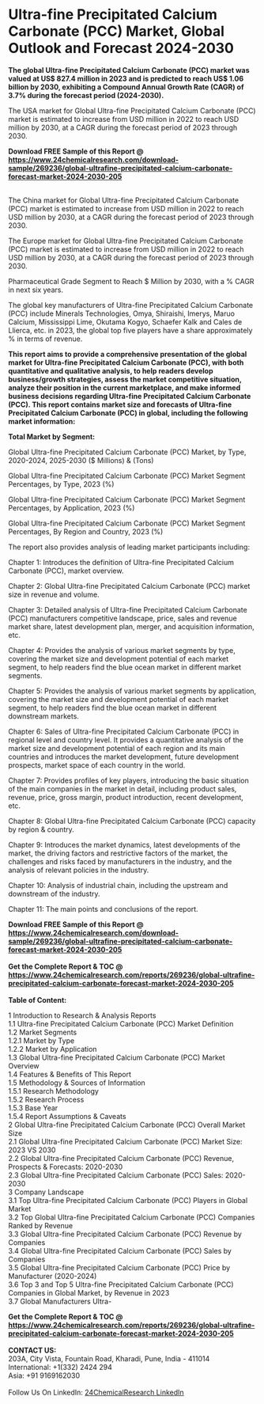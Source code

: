 <h1>Ultra-fine Precipitated Calcium Carbonate (PCC) Market, Global Outlook and Forecast 2024-2030</h1><p><strong>The global Ultra-fine Precipitated Calcium Carbonate (PCC) market was valued at US$ 827.4 million in 2023 and is predicted to reach US$ 1.06 billion by 2030, exhibiting a Compound Annual Growth Rate (CAGR) of 3.7% during the forecast period (2024-2030).</strong></p><p>
</p><p>The USA market for Global Ultra-fine Precipitated Calcium Carbonate (PCC) market is estimated to increase from USD million in 2022 to reach USD million by 2030, at a CAGR during the forecast period of 2023 through 2030.</p><div><b>Download FREE Sample of this Report @ 
            <a href="https://www.24chemicalresearch.com/download-sample/269236/global-ultrafine-precipitated-calcium-carbonate-forecast-market-2024-2030-205">
            https://www.24chemicalresearch.com/download-sample/269236/global-ultrafine-precipitated-calcium-carbonate-forecast-market-2024-2030-205</a></b></div><br><p>
</p><p>The China market for Global Ultra-fine Precipitated Calcium Carbonate (PCC) market is estimated to increase from USD million in 2022 to reach USD million by 2030, at a CAGR during the forecast period of 2023 through 2030.</p><p>
</p><p>The Europe market for Global Ultra-fine Precipitated Calcium Carbonate (PCC) market is estimated to increase from USD million in 2022 to reach USD million by 2030, at a CAGR during the forecast period of 2023 through 2030.</p><p>
Pharmaceutical Grade Segment to Reach $ Million by 2030, with a % CAGR in next six years.</p><p>
The global key manufacturers of Ultra-fine Precipitated Calcium Carbonate (PCC) include Minerals Technologies, Omya, Shiraishi, Imerys, Maruo Calcium, Mississippi Lime, Okutama Kogyo, Schaefer Kalk and Cales de Llierca, etc. in 2023, the global top five players have a share approximately % in terms of revenue.</p><p>
<strong>This report aims to provide a comprehensive presentation of the global market for Ultra-fine Precipitated Calcium Carbonate (PCC), with both quantitative and qualitative analysis, to help readers develop business/growth strategies, assess the market competitive situation, analyze their position in the current marketplace, and make informed business decisions regarding Ultra-fine Precipitated Calcium Carbonate (PCC). This report contains market size and forecasts of Ultra-fine Precipitated Calcium Carbonate (PCC) in global, including the following market information:</strong></p><p>
</p><p>
<strong>Total Market by Segment:</strong></p><p>
Global Ultra-fine Precipitated Calcium Carbonate (PCC) Market, by Type, 2020-2024, 2025-2030 ($ Millions) &amp; (Tons)</p><p>
Global Ultra-fine Precipitated Calcium Carbonate (PCC) Market Segment Percentages, by Type, 2023 (%)</p><p>
</p><p>
Global Ultra-fine Precipitated Calcium Carbonate (PCC) Market Segment Percentages, by Application, 2023 (%)</p><p>
</p><p>
Global Ultra-fine Precipitated Calcium Carbonate (PCC) Market Segment Percentages, By Region and Country, 2023 (%)</p><p>
</p><p>
</p><p></p><p>
The report also provides analysis of leading market participants including:</p><p>
</p><p>
</p><p>
Chapter 1: Introduces the definition of Ultra-fine Precipitated Calcium Carbonate (PCC), market overview.</p><p>
Chapter 2: Global Ultra-fine Precipitated Calcium Carbonate (PCC) market size in revenue and volume.</p><p>
Chapter 3: Detailed analysis of Ultra-fine Precipitated Calcium Carbonate (PCC) manufacturers competitive landscape, price, sales and revenue market share, latest development plan, merger, and acquisition information, etc.</p><p>
Chapter 4: Provides the analysis of various market segments by type, covering the market size and development potential of each market segment, to help readers find the blue ocean market in different market segments.</p><p>
Chapter 5: Provides the analysis of various market segments by application, covering the market size and development potential of each market segment, to help readers find the blue ocean market in different downstream markets.</p><p>
Chapter 6: Sales of Ultra-fine Precipitated Calcium Carbonate (PCC) in regional level and country level. It provides a quantitative analysis of the market size and development potential of each region and its main countries and introduces the market development, future development prospects, market space of each country in the world.</p><p>
Chapter 7: Provides profiles of key players, introducing the basic situation of the main companies in the market in detail, including product sales, revenue, price, gross margin, product introduction, recent development, etc.</p><p>
Chapter 8: Global Ultra-fine Precipitated Calcium Carbonate (PCC) capacity by region &amp; country.</p><p>
Chapter 9: Introduces the market dynamics, latest developments of the market, the driving factors and restrictive factors of the market, the challenges and risks faced by manufacturers in the industry, and the analysis of relevant policies in the industry.</p><p>
Chapter 10: Analysis of industrial chain, including the upstream and downstream of the industry.</p><p>
Chapter 11: The main points and conclusions of the report.</p><div><b>Download FREE Sample of this Report @ 
            <a href="https://www.24chemicalresearch.com/download-sample/269236/global-ultrafine-precipitated-calcium-carbonate-forecast-market-2024-2030-205">
            https://www.24chemicalresearch.com/download-sample/269236/global-ultrafine-precipitated-calcium-carbonate-forecast-market-2024-2030-205</a></b></div><br><div><b>Get the Complete Report & TOC @ 
            <a href="https://www.24chemicalresearch.com/reports/269236/global-ultrafine-precipitated-calcium-carbonate-forecast-market-2024-2030-205">
            https://www.24chemicalresearch.com/reports/269236/global-ultrafine-precipitated-calcium-carbonate-forecast-market-2024-2030-205</a></b></div><br>
            <b>Table of Content:</b><p>1 Introduction to Research & Analysis Reports<br />
    1.1 Ultra-fine Precipitated Calcium Carbonate (PCC) Market Definition<br />
    1.2 Market Segments<br />
        1.2.1 Market by Type<br />
        1.2.2 Market by Application<br />
    1.3 Global Ultra-fine Precipitated Calcium Carbonate (PCC) Market Overview<br />
    1.4 Features & Benefits of This Report<br />
    1.5 Methodology & Sources of Information<br />
        1.5.1 Research Methodology<br />
        1.5.2 Research Process<br />
        1.5.3 Base Year<br />
        1.5.4 Report Assumptions & Caveats<br />
2 Global Ultra-fine Precipitated Calcium Carbonate (PCC) Overall Market Size<br />
    2.1 Global Ultra-fine Precipitated Calcium Carbonate (PCC) Market Size: 2023 VS 2030<br />
    2.2 Global Ultra-fine Precipitated Calcium Carbonate (PCC) Revenue, Prospects & Forecasts: 2020-2030<br />
    2.3 Global Ultra-fine Precipitated Calcium Carbonate (PCC) Sales: 2020-2030<br />
3 Company Landscape<br />
    3.1 Top Ultra-fine Precipitated Calcium Carbonate (PCC) Players in Global Market<br />
    3.2 Top Global Ultra-fine Precipitated Calcium Carbonate (PCC) Companies Ranked by Revenue<br />
    3.3 Global Ultra-fine Precipitated Calcium Carbonate (PCC) Revenue by Companies<br />
    3.4 Global Ultra-fine Precipitated Calcium Carbonate (PCC) Sales by Companies<br />
    3.5 Global Ultra-fine Precipitated Calcium Carbonate (PCC) Price by Manufacturer (2020-2024)<br />
    3.6 Top 3 and Top 5 Ultra-fine Precipitated Calcium Carbonate (PCC) Companies in Global Market, by Revenue in 2023<br />
    3.7 Global Manufacturers Ultra-</p><div><b>Get the Complete Report & TOC @ 
            <a href="https://www.24chemicalresearch.com/reports/269236/global-ultrafine-precipitated-calcium-carbonate-forecast-market-2024-2030-205">
            https://www.24chemicalresearch.com/reports/269236/global-ultrafine-precipitated-calcium-carbonate-forecast-market-2024-2030-205</a></b></div><br><b>CONTACT US:</b><br>
            203A, City Vista, Fountain Road, Kharadi, Pune, India - 411014<br>
            International: +1(332) 2424 294<br>
            Asia: +91 9169162030 <br><br>
            Follow Us On LinkedIn: <a href="https://www.linkedin.com/company/24chemicalresearch/">24ChemicalResearch LinkedIn</a>